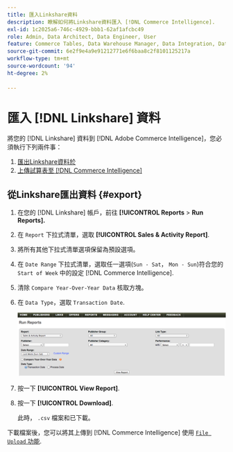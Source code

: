 ```yaml
---
title: 匯入Linkshare資料
description: 瞭解如何將Linkshare資料匯入 [!DNL Commerce Intelligence].
exl-id: 1c2025a6-746c-4929-bbb1-62af1afcbc49
role: Admin, Data Architect, Data Engineer, User
feature: Commerce Tables, Data Warehouse Manager, Data Integration, Data Import/Export
source-git-commit: 6e2f9e4a9e91212771e6f6baa8c2f8101125217a
workflow-type: tm+mt
source-wordcount: '94'
ht-degree: 2%

---
```


# 匯入 [!DNL Linkshare] 資料

將您的 [!DNL Linkshare] 資料到 [!DNL Adobe Commerce Intelligence]，您必須執行下列兩件事：

1. [匯出Linkshare資料於 ](#export)
1. [上傳試算表至 [!DNL Commerce Intelligence]](../connecting-data/using-file-uploader.md)

## 從Linkshare匯出資料 {#export}

1. 在您的 [!DNL Linkshare] 帳戶，前往 **[!UICONTROL Reports** > **Run Reports].**

1. 在 `Report` 下拉式清單，選取 **[!UICONTROL Sales & Activity Report]**.

1. 將所有其他下拉式清單選項保留為預設選項。

1. 在 `Date Range` 下拉式清單，選取任一選項(`Sun - Sat`， `Mon - Sun`)符合您的 `Start of Week` 中的設定 [!DNL Commerce Intelligence].

1. 清除 `Compare Year-Over-Year Data` 核取方塊。

1. 在 `Data Type`，選取 `Transaction Date`.

   ![匯入\_linkshare\_data.png](../../../assets/importing_linkshare_data.png)

1. 按一下 **[!UICONTROL View Report]**.

1. 按一下 **[!UICONTROL Download]**.

   此時， `.csv` 檔案和已下載。

下載檔案後，您可以將其上傳到 [!DNL Commerce Intelligence] 使用 [`File Upload` 功能](../connecting-data/using-file-uploader.md).

